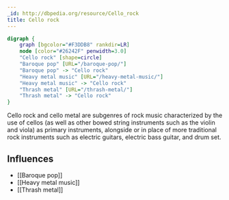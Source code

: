 ```yaml
---
_id: http://dbpedia.org/resource/Cello_rock
title: Cello rock
---
```


```dot
digraph {
	graph [bgcolor="#F3DDB8" rankdir=LR]
	node [color="#26242F" penwidth=3.0]
	"Cello rock" [shape=circle]
	"Baroque pop" [URL="/baroque-pop/"]
	"Baroque pop" -> "Cello rock"
	"Heavy metal music" [URL="/heavy-metal-music/"]
	"Heavy metal music" -> "Cello rock"
	"Thrash metal" [URL="/thrash-metal/"]
	"Thrash metal" -> "Cello rock"
}
```

Cello rock and cello metal are subgenres of rock music characterized by the use of cellos (as well as other bowed string instruments such as the violin and viola) as primary instruments, alongside or in place of more traditional rock instruments such as electric guitars, electric bass guitar, and drum set.

## Influences

- [[Baroque pop]]
- [[Heavy metal music]]
- [[Thrash metal]]
